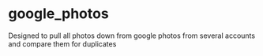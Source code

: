 # google_photos
Designed to pull all photos down from google photos from several accounts and compare them for duplicates
